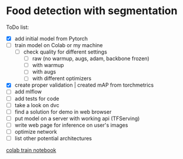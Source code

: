 # Food detection with segmentation

ToDo list:
- [x] add initial model from Pytorch
- [ ] train model on Colab or my machine
  - [ ] check quality for different settings
    - [ ] raw (no warmup, augs, adam, backbone frozen)
    - [ ] with warmup
    - [ ] with augs
    - [ ] with different optimizers 
- [x] create proper validation | created mAP from torchmetrics
- [ ] add mlflow
- [ ] add tests for code
- [ ] take a look on dvc
- [ ] find a solution for demo in web browser
- [ ] put model on a server with working api (TFServing)
- [ ] write web page for inference on user's images
- [ ] optimize network
- [ ] list other potential architectures 

[colab train notebook](https://colab.research.google.com/drive/1vkrpdBNqSEyHxmXjoIJXOsRYEKS9L_Ls?usp=sharing)
